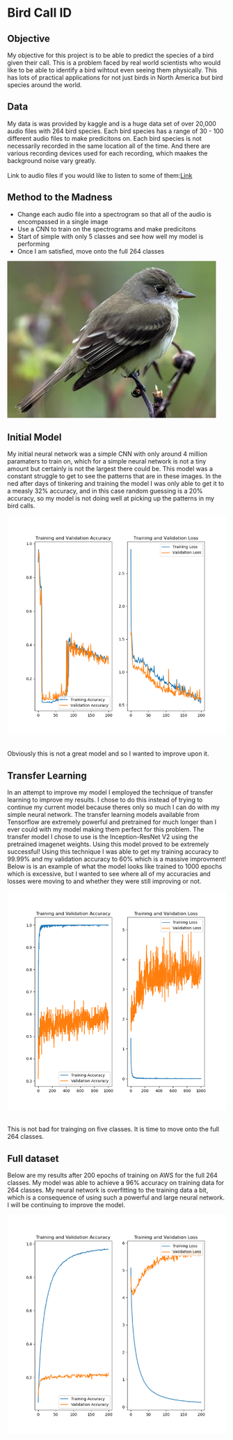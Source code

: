 # Bird Call ID

## Objective
My objective for this project is to be able to predict the species of a bird given their call.  This is a problem faced by real world scientists who would like to be able to identify a bird wihtout even seeing them physically.  This has lots of practical applications for not just birds in North America but bird species around the world.  

## Data
My data is was provided by kaggle and is a huge data set of over 20,000 audio files with 264 bird species.  Each bird species has a range of 30 - 100 different audio files to make predicitons on.  Each bird species is not necessarily recorded in the same location all of the time.  And there are various recording devices used for each recording, which maakes the background noise vary greatly.  
<br>
Link to audio files if you would like to listen to some of them:[Link](https://www.kaggle.com/imoore/xenocanto-bird-recordings-dataset) 

## Method to the Madness
- Change each audio file into a spectrogram so that all of the audio is encompassed in a single image
- Use a CNN to train on the spectrograms and make predicitons
- Start of simple with only 5 classes and see how well my model is performing
- Once I am satisfied, move onto the full 264 classes

![Bird](mkdown_imgs/160820341-480px.jpg)

## Initial Model
My initial neural network was a simple CNN with only around 4 million paramaters to train on, which for a simple neural network is not a tiny amount but certainly is not the largest there could be.  This model was a constant struggle to get to see the patterns that are in these images.  In the ned after days of tinkering and training the model I was only able to get it to a measly 32% accuracy, and in this case random guessing is a 20% accuracy, so my model is not doing well at picking up the patterns in my bird calls.

<p align="center">
    <img src="mkdown_imgs/twentythree_cont.png" size = '600x600'/>
</p>
<br>
Obviously this is not a great model and so I wanted to improve upon it.

## Transfer Learning
In an attempt to improve my model I employed the technique of transfer learning to improve my results.  I chose to do this instead of trying to continue my current model because theres only so much I can do with my simple neural network.  The transfer learning models available from Tensorflow are extremely powerful and pretrained for much longer than I ever could with my model making them perfect for this problem.  The transfer model I chose to use is the Inception-ResNet V2 using the pretrained imagenet weights.  Using this model proved to be extremely successful!  Using this technique I was able to get my training accuracy to 99.99% and my validation accuracy to 60% which is a massive improvment!  Below is is an example of what the model looks like trained to 1000 epochs which is excessive, but I wanted to see where all of my accuracies and losses were moving to and whether they were still improving or not.

<p align="center">
    <img src="mkdown_imgs/thousand_epochs.png" size = '400x400'/>
</p>
<br>
This is not bad for trainging on five classes.  It is time to move onto the full 264 classes.

## Full dataset
Below are my results after 200 epochs of training on AWS for the full 264 classes.  My model was able to achieve a 96% accuracy on training data for 264 classes.  My neural network is overfitting to the training data a bit, which is a consequence of using such a powerful and large neural network.  I will be continuing to improve the model.
<br>
<p align="center">
    <img src="mkdown_imgs/full_data_200.png" size = '400x400'/>
</p>

